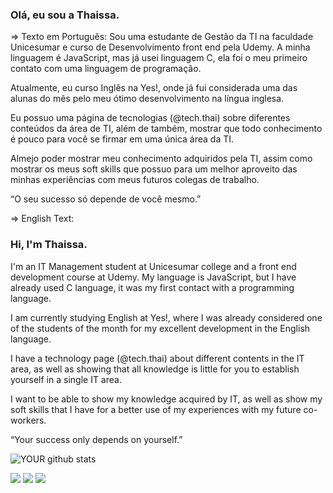### Olá, eu sou a Thaissa.
=> Texto em Português: 
Sou uma estudante de Gestão da TI na faculdade Unicesumar e curso de Desenvolvimento front end pela Udemy. A minha linguagem é JavaScript, mas já usei linguagem C, ela foi o meu primeiro contato com uma linguagem de programação. 

Atualmente, eu curso Inglês na Yes!, onde já fui considerada uma das alunas do mês pelo meu ótimo desenvolvimento na língua inglesa. 

Eu possuo uma página de tecnologias (@tech.thai) sobre diferentes conteúdos da área de TI, além de também, mostrar que todo conhecimento é pouco para você se firmar em uma única área da TI. 

Almejo poder mostrar meu conhecimento adquiridos pela TI, assim como mostrar os meus soft skills que possuo para um melhor aproveito das minhas experiências com meus futuros colegas de trabalho. 

“O seu sucesso só depende de você mesmo.”

=> English Text: 
### Hi, I'm Thaissa.
I'm an IT Management student at Unicesumar college and a front end development course at Udemy. My language is JavaScript, but I have already used C language, it was my first contact with a programming language. 

I am currently studying English at Yes!, where I was already considered one of the students of the month for my excellent development in the English language. 

I have a technology page (@tech.thai) about different contents in the IT area, as well as showing that all knowledge is little for you to establish yourself in a single IT area. 

I want to be able to show my knowledge acquired by IT, as well as show my soft skills that I have for a better use of my experiences with my future co-workers. 

“Your success only depends on yourself.”

![YOUR github stats](https://github-readme-stats.vercel.app/api?username=thaissacarvalho)

[<img src="https://img.shields.io/badge/linkedin-%230077B5.svg?&style=for-the-badge&logo=linkedin&logoColor=white" />](https://www.linkedin.com/in/USERNAME/) [<img src = "https://img.shields.io/badge/instagram-%23E4405F.svg?&style=for-the-badge&logo=instagram&logoColor=white">](https://www.instagram.com/tech.thai) [<img src = "https://img.shields.io/badge/facebook-%231877F2.svg?&style=for-the-badge&logo=facebook&logoColor=white">](https://www.facebook.com/Tech-Thai-103894302196305)
